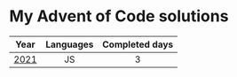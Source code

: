 # My Advent of Code solutions

|    Year  | Languages |  Completed days  | 
|----------|:--------:|:-------------:|
| [2021](https://github.com/nikitapozdeev/programming-problems/tree/master/advent-of-code/2021) | JS | 3 |
